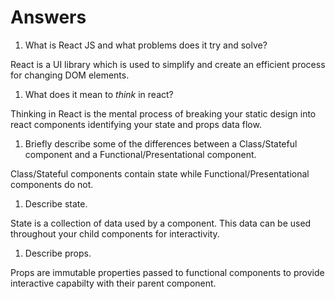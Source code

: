 # Answers

1.  What is React JS and what problems does it try and solve?

React is a UI library which is used to simplify and create an efficient process for changing DOM elements.

1.  What does it mean to _think_ in react?

Thinking in React is the mental process of breaking your static design into react components identifying your state and props data flow.

1.  Briefly describe some of the differences between a Class/Stateful component and a Functional/Presentational component.

Class/Stateful components contain state while Functional/Presentational components do not.

1.  Describe state.

State is a collection of data used by a component. This data can be used throughout your child components for interactivity.

1.  Describe props.

Props are immutable properties passed to functional components to provide interactive capabilty with their parent component.
